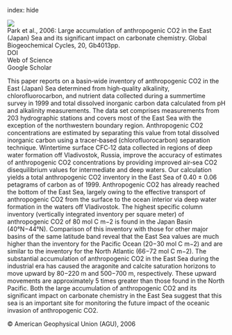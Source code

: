 index: hide

<div class="Citation">
    <div class="Citation-thumb CitationThumb-linked"  data-href="https://doi.org/10.1029/2005gb002676">
      <img src="https://static.claimspace.cloud/climate-study-static/refs/thumbs/3/Park_et_al_2006-thumb.png" />
    </div>

  <div class="Citation-body">
    <div class="Citation-text">Park et al., 2006: Large accumulation of anthropogenic CO2 in the East (Japan) Sea and its significant impact on carbonate chemistry. <span class="Article-journal">Global Biogeochemical Cycles, </span><span class="Article-volume">20, </span>Gb4013pp.</div>
    <div class="Citation-links">
      <div class="CitationLink" data-href="https://doi.org/10.1029/2005gb002676">
        <div class="CitationLink-icon CitationLink-Doi"></div>
        <div class="CitationLink-text">DOI</div>
      </div>
      <div class="CitationLink" data-href="http://cel.webofknowledge.com/InboundService.do?customersID=atyponcel&smartRedirect=yes&mode=FullRecord&IsProductCode=Yes&product=CEL&Init=Yes&Func=Frame&action=retrieve&SrcApp=literatum&SrcAuth=atyponcel&SID=7CNc3cIRaBKjGbSujFM&UT=WOS:000242368300003">
        <div class="CitationLink-icon CitationLink-Isi"></div>
        <div class="CitationLink-text">Web of Science</div>
      </div>
      <div class="CitationLink" data-href="https://scholar.google.com/scholar?q=10.1029/2005gb002676">
        <div class="CitationLink-icon CitationLink-Scholar"></div>
        <div class="CitationLink-text">Google Scholar</div>
      </div>
    </div>
  </div>
</div>

This paper reports on a basin‐wide inventory of anthropogenic CO2 in the East (Japan) Sea determined from high‐quality alkalinity, chlorofluorocarbon, and nutrient data collected during a summertime survey in 1999 and total dissolved inorganic carbon data calculated from pH and alkalinity measurements. The data set comprises measurements from 203 hydrographic stations and covers most of the East Sea with the exception of the northwestern boundary region. Anthropogenic CO2 concentrations are estimated by separating this value from total dissolved inorganic carbon using a tracer‐based (chlorofluorocarbon) separation technique. Wintertime surface CFC‐12 data collected in regions of deep water formation off Vladivostok, Russia, improve the accuracy of estimates of anthropogenic CO2 concentrations by providing improved air‐sea CO2 disequilibrium values for intermediate and deep waters. Our calculation yields a total anthropogenic CO2 inventory in the East Sea of 0.40 ± 0.06 petagrams of carbon as of 1999. Anthropogenic CO2 has already reached the bottom of the East Sea, largely owing to the effective transport of anthropogenic CO2 from the surface to the ocean interior via deep water formation in the waters off Vladivostok. The highest specific column inventory (vertically integrated inventory per square meter) of anthropogenic CO2 of 80 mol C m−2 is found in the Japan Basin (40°N−44°N). Comparison of this inventory with those for other major basins of the same latitude band reveal that the East Sea values are much higher than the inventory for the Pacific Ocean (20−30 mol C m−2) and are similar to the inventory for the North Atlantic (66−72 mol C m−2). The substantial accumulation of anthropogenic CO2 in the East Sea during the industrial era has caused the aragonite and calcite saturation horizons to move upward by 80−220 m and 500−700 m, respectively. These upward movements are approximately 5 times greater than those found in the North Pacific. Both the large accumulation of anthropogenic CO2 and its significant impact on carbonate chemistry in the East Sea suggest that this sea is an important site for monitoring the future impact of the oceanic invasion of anthropogenic CO2.

<div class="Citation-copy">
&copy; American Geophysical Union (AGU), 2006
</div>